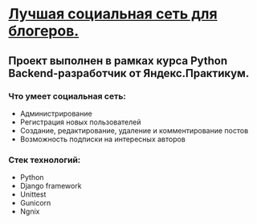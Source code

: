 # [Лучшая социальная сеть для блогеров.](https://vtube.ml/)
## Проект выполнен в рамках курса Python Backend-разработчик от Яндекс.Практикум.

### Что умеет социальная сеть:
- Администрирование
- Регистрация новых пользователей
- Создание, редактирование, удаление и комментирование постов
- Возможность подписки на интересных авторов

### Стек технологий:
- Python
- Django framework
- Unittest
- Gunicorn
- Ngnix
